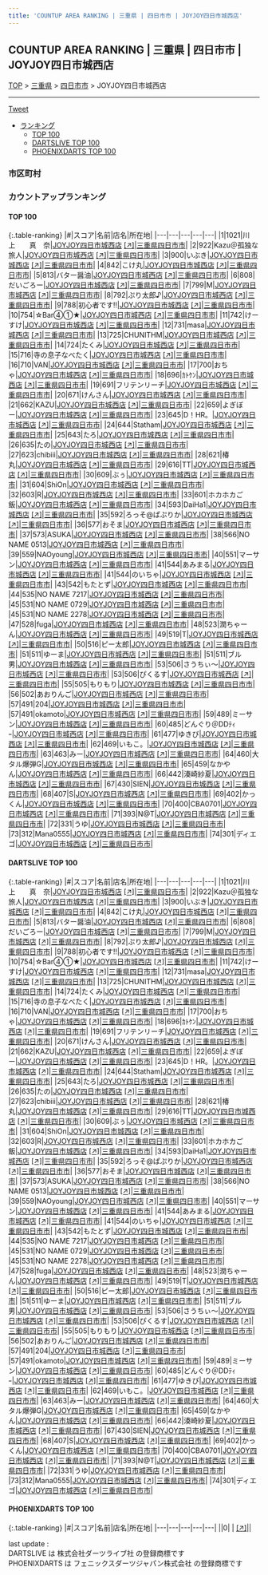 ```yaml
---
title: 'COUNTUP AREA RANKING | 三重県 | 四日市市 | JOYJOY四日市城西店'
---
```

## COUNTUP AREA RANKING | 三重県 | 四日市市 | JOYJOY四日市城西店

[TOP](/darts/rank/) > [三重県](/darts/rank/三重県/) > [四日市市](/darts/rank/三重県/四日市市/) > JOYJOY四日市城西店

___

<a href="https://twitter.com/share?ref_src=twsrc%5Etfw" data-text="COUNTUP AREA RANKING | 三重県四日市市JOYJOY四日市城西店" class="twitter-share-button" data-hashtags="DARTSLIVE,PHOENIXDARTS,darts,ダーツ" data-show-count="false">Tweet</a>

* [ランキング](#カウントアップランキング)
    * [TOP 100](#top-100)
    * [DARTSLIVE TOP 100](#dartslive-top-100)
    * [PHOENIXDARTS TOP 100](#phoenixdarts-top-100)

### 市区町村

<ul>

</ul>

### カウントアップランキング

#### TOP 100



{:.table-ranking}
|#|スコア|名前|店名|所在地|
|---|---|---|---|---|
|1|1021|<span class="rank-name-dl">川　上　　真　奈</span>|<a href="/darts/rank/shops/22cf956d92bf9a0025d56fb0e5c39bac.html">JOYJOY四日市城西店</a> <a href="https://search.dartslive.com/jp/shop/22cf956d92bf9a0025d56fb0e5c39bac">[↗]</a>|<a href="/darts/rank/三重県/四日市市">三重県四日市市</a>|
|2|922|<span class="rank-name-dl">Kazu＠孤独な旅人</span>|<a href="/darts/rank/shops/22cf956d92bf9a0025d56fb0e5c39bac.html">JOYJOY四日市城西店</a> <a href="https://search.dartslive.com/jp/shop/22cf956d92bf9a0025d56fb0e5c39bac">[↗]</a>|<a href="/darts/rank/三重県/四日市市">三重県四日市市</a>|
|3|900|<span class="rank-name-dl">いぶき</span>|<a href="/darts/rank/shops/22cf956d92bf9a0025d56fb0e5c39bac.html">JOYJOY四日市城西店</a> <a href="https://search.dartslive.com/jp/shop/22cf956d92bf9a0025d56fb0e5c39bac">[↗]</a>|<a href="/darts/rank/三重県/四日市市">三重県四日市市</a>|
|4|842|<span class="rank-name-dl">こけ丸</span>|<a href="/darts/rank/shops/22cf956d92bf9a0025d56fb0e5c39bac.html">JOYJOY四日市城西店</a> <a href="https://search.dartslive.com/jp/shop/22cf956d92bf9a0025d56fb0e5c39bac">[↗]</a>|<a href="/darts/rank/三重県/四日市市">三重県四日市市</a>|
|5|813|<span class="rank-name-dl">バター醤油</span>|<a href="/darts/rank/shops/22cf956d92bf9a0025d56fb0e5c39bac.html">JOYJOY四日市城西店</a> <a href="https://search.dartslive.com/jp/shop/22cf956d92bf9a0025d56fb0e5c39bac">[↗]</a>|<a href="/darts/rank/三重県/四日市市">三重県四日市市</a>|
|6|808|<span class="rank-name-dl">だいごろー</span>|<a href="/darts/rank/shops/22cf956d92bf9a0025d56fb0e5c39bac.html">JOYJOY四日市城西店</a> <a href="https://search.dartslive.com/jp/shop/22cf956d92bf9a0025d56fb0e5c39bac">[↗]</a>|<a href="/darts/rank/三重県/四日市市">三重県四日市市</a>|
|7|799|<span class="rank-name-dl">M</span>|<a href="/darts/rank/shops/22cf956d92bf9a0025d56fb0e5c39bac.html">JOYJOY四日市城西店</a> <a href="https://search.dartslive.com/jp/shop/22cf956d92bf9a0025d56fb0e5c39bac">[↗]</a>|<a href="/darts/rank/三重県/四日市市">三重県四日市市</a>|
|8|792|<span class="rank-name-dl">ぷり太郎♪</span>|<a href="/darts/rank/shops/22cf956d92bf9a0025d56fb0e5c39bac.html">JOYJOY四日市城西店</a> <a href="https://search.dartslive.com/jp/shop/22cf956d92bf9a0025d56fb0e5c39bac">[↗]</a>|<a href="/darts/rank/三重県/四日市市">三重県四日市市</a>|
|9|788|<span class="rank-name-dl">初心者です‼️</span>|<a href="/darts/rank/shops/22cf956d92bf9a0025d56fb0e5c39bac.html">JOYJOY四日市城西店</a> <a href="https://search.dartslive.com/jp/shop/22cf956d92bf9a0025d56fb0e5c39bac">[↗]</a>|<a href="/darts/rank/三重県/四日市市">三重県四日市市</a>|
|10|754|<span class="rank-name-dl">☆Bar④①★</span>|<a href="/darts/rank/shops/22cf956d92bf9a0025d56fb0e5c39bac.html">JOYJOY四日市城西店</a> <a href="https://search.dartslive.com/jp/shop/22cf956d92bf9a0025d56fb0e5c39bac">[↗]</a>|<a href="/darts/rank/三重県/四日市市">三重県四日市市</a>|
|11|742|<span class="rank-name-dl">けーすけ</span>|<a href="/darts/rank/shops/22cf956d92bf9a0025d56fb0e5c39bac.html">JOYJOY四日市城西店</a> <a href="https://search.dartslive.com/jp/shop/22cf956d92bf9a0025d56fb0e5c39bac">[↗]</a>|<a href="/darts/rank/三重県/四日市市">三重県四日市市</a>|
|12|731|<span class="rank-name-dl">masa</span>|<a href="/darts/rank/shops/22cf956d92bf9a0025d56fb0e5c39bac.html">JOYJOY四日市城西店</a> <a href="https://search.dartslive.com/jp/shop/22cf956d92bf9a0025d56fb0e5c39bac">[↗]</a>|<a href="/darts/rank/三重県/四日市市">三重県四日市市</a>|
|13|725|<span class="rank-name-dl">CHUNITHM</span>|<a href="/darts/rank/shops/22cf956d92bf9a0025d56fb0e5c39bac.html">JOYJOY四日市城西店</a> <a href="https://search.dartslive.com/jp/shop/22cf956d92bf9a0025d56fb0e5c39bac">[↗]</a>|<a href="/darts/rank/三重県/四日市市">三重県四日市市</a>|
|14|724|<span class="rank-name-dl">たくみ</span>|<a href="/darts/rank/shops/22cf956d92bf9a0025d56fb0e5c39bac.html">JOYJOY四日市城西店</a> <a href="https://search.dartslive.com/jp/shop/22cf956d92bf9a0025d56fb0e5c39bac">[↗]</a>|<a href="/darts/rank/三重県/四日市市">三重県四日市市</a>|
|15|716|<span class="rank-name-dl">寺の息子なべたく</span>|<a href="/darts/rank/shops/22cf956d92bf9a0025d56fb0e5c39bac.html">JOYJOY四日市城西店</a> <a href="https://search.dartslive.com/jp/shop/22cf956d92bf9a0025d56fb0e5c39bac">[↗]</a>|<a href="/darts/rank/三重県/四日市市">三重県四日市市</a>|
|16|710|<span class="rank-name-dl">VAN</span>|<a href="/darts/rank/shops/22cf956d92bf9a0025d56fb0e5c39bac.html">JOYJOY四日市城西店</a> <a href="https://search.dartslive.com/jp/shop/22cf956d92bf9a0025d56fb0e5c39bac">[↗]</a>|<a href="/darts/rank/三重県/四日市市">三重県四日市市</a>|
|17|700|<span class="rank-name-dl">おちゃ</span>|<a href="/darts/rank/shops/22cf956d92bf9a0025d56fb0e5c39bac.html">JOYJOY四日市城西店</a> <a href="https://search.dartslive.com/jp/shop/22cf956d92bf9a0025d56fb0e5c39bac">[↗]</a>|<a href="/darts/rank/三重県/四日市市">三重県四日市市</a>|
|18|696|<span class="rank-name-dl">ｶﾄｹﾝ</span>|<a href="/darts/rank/shops/22cf956d92bf9a0025d56fb0e5c39bac.html">JOYJOY四日市城西店</a> <a href="https://search.dartslive.com/jp/shop/22cf956d92bf9a0025d56fb0e5c39bac">[↗]</a>|<a href="/darts/rank/三重県/四日市市">三重県四日市市</a>|
|19|691|<span class="rank-name-dl">フリテンリーチ</span>|<a href="/darts/rank/shops/22cf956d92bf9a0025d56fb0e5c39bac.html">JOYJOY四日市城西店</a> <a href="https://search.dartslive.com/jp/shop/22cf956d92bf9a0025d56fb0e5c39bac">[↗]</a>|<a href="/darts/rank/三重県/四日市市">三重県四日市市</a>|
|20|671|<span class="rank-name-dl">けんさん</span>|<a href="/darts/rank/shops/22cf956d92bf9a0025d56fb0e5c39bac.html">JOYJOY四日市城西店</a> <a href="https://search.dartslive.com/jp/shop/22cf956d92bf9a0025d56fb0e5c39bac">[↗]</a>|<a href="/darts/rank/三重県/四日市市">三重県四日市市</a>|
|21|662|<span class="rank-name-dl">KAZU</span>|<a href="/darts/rank/shops/22cf956d92bf9a0025d56fb0e5c39bac.html">JOYJOY四日市城西店</a> <a href="https://search.dartslive.com/jp/shop/22cf956d92bf9a0025d56fb0e5c39bac">[↗]</a>|<a href="/darts/rank/三重県/四日市市">三重県四日市市</a>|
|22|659|<span class="rank-name-dl">よぎぼー</span>|<a href="/darts/rank/shops/22cf956d92bf9a0025d56fb0e5c39bac.html">JOYJOY四日市城西店</a> <a href="https://search.dartslive.com/jp/shop/22cf956d92bf9a0025d56fb0e5c39bac">[↗]</a>|<a href="/darts/rank/三重県/四日市市">三重県四日市市</a>|
|23|645|<span class="rank-name-dl">D！HR。</span>|<a href="/darts/rank/shops/22cf956d92bf9a0025d56fb0e5c39bac.html">JOYJOY四日市城西店</a> <a href="https://search.dartslive.com/jp/shop/22cf956d92bf9a0025d56fb0e5c39bac">[↗]</a>|<a href="/darts/rank/三重県/四日市市">三重県四日市市</a>|
|24|644|<span class="rank-name-dl">Statham</span>|<a href="/darts/rank/shops/22cf956d92bf9a0025d56fb0e5c39bac.html">JOYJOY四日市城西店</a> <a href="https://search.dartslive.com/jp/shop/22cf956d92bf9a0025d56fb0e5c39bac">[↗]</a>|<a href="/darts/rank/三重県/四日市市">三重県四日市市</a>|
|25|643|<span class="rank-name-dl">たろ</span>|<a href="/darts/rank/shops/22cf956d92bf9a0025d56fb0e5c39bac.html">JOYJOY四日市城西店</a> <a href="https://search.dartslive.com/jp/shop/22cf956d92bf9a0025d56fb0e5c39bac">[↗]</a>|<a href="/darts/rank/三重県/四日市市">三重県四日市市</a>|
|26|635|<span class="rank-name-dl">たの</span>|<a href="/darts/rank/shops/22cf956d92bf9a0025d56fb0e5c39bac.html">JOYJOY四日市城西店</a> <a href="https://search.dartslive.com/jp/shop/22cf956d92bf9a0025d56fb0e5c39bac">[↗]</a>|<a href="/darts/rank/三重県/四日市市">三重県四日市市</a>|
|27|623|<span class="rank-name-dl">chibiii</span>|<a href="/darts/rank/shops/22cf956d92bf9a0025d56fb0e5c39bac.html">JOYJOY四日市城西店</a> <a href="https://search.dartslive.com/jp/shop/22cf956d92bf9a0025d56fb0e5c39bac">[↗]</a>|<a href="/darts/rank/三重県/四日市市">三重県四日市市</a>|
|28|621|<span class="rank-name-dl">椿丸</span>|<a href="/darts/rank/shops/22cf956d92bf9a0025d56fb0e5c39bac.html">JOYJOY四日市城西店</a> <a href="https://search.dartslive.com/jp/shop/22cf956d92bf9a0025d56fb0e5c39bac">[↗]</a>|<a href="/darts/rank/三重県/四日市市">三重県四日市市</a>|
|29|616|<span class="rank-name-dl">TT</span>|<a href="/darts/rank/shops/22cf956d92bf9a0025d56fb0e5c39bac.html">JOYJOY四日市城西店</a> <a href="https://search.dartslive.com/jp/shop/22cf956d92bf9a0025d56fb0e5c39bac">[↗]</a>|<a href="/darts/rank/三重県/四日市市">三重県四日市市</a>|
|30|609|<span class="rank-name-dl">ぶぅ</span>|<a href="/darts/rank/shops/22cf956d92bf9a0025d56fb0e5c39bac.html">JOYJOY四日市城西店</a> <a href="https://search.dartslive.com/jp/shop/22cf956d92bf9a0025d56fb0e5c39bac">[↗]</a>|<a href="/darts/rank/三重県/四日市市">三重県四日市市</a>|
|31|604|<span class="rank-name-dl">ShiOn</span>|<a href="/darts/rank/shops/22cf956d92bf9a0025d56fb0e5c39bac.html">JOYJOY四日市城西店</a> <a href="https://search.dartslive.com/jp/shop/22cf956d92bf9a0025d56fb0e5c39bac">[↗]</a>|<a href="/darts/rank/三重県/四日市市">三重県四日市市</a>|
|32|603|<span class="rank-name-dl">R</span>|<a href="/darts/rank/shops/22cf956d92bf9a0025d56fb0e5c39bac.html">JOYJOY四日市城西店</a> <a href="https://search.dartslive.com/jp/shop/22cf956d92bf9a0025d56fb0e5c39bac">[↗]</a>|<a href="/darts/rank/三重県/四日市市">三重県四日市市</a>|
|33|601|<span class="rank-name-dl">ホカホカご飯</span>|<a href="/darts/rank/shops/22cf956d92bf9a0025d56fb0e5c39bac.html">JOYJOY四日市城西店</a> <a href="https://search.dartslive.com/jp/shop/22cf956d92bf9a0025d56fb0e5c39bac">[↗]</a>|<a href="/darts/rank/三重県/四日市市">三重県四日市市</a>|
|34|593|<span class="rank-name-dl">DaiHa1</span>|<a href="/darts/rank/shops/22cf956d92bf9a0025d56fb0e5c39bac.html">JOYJOY四日市城西店</a> <a href="https://search.dartslive.com/jp/shop/22cf956d92bf9a0025d56fb0e5c39bac">[↗]</a>|<a href="/darts/rank/三重県/四日市市">三重県四日市市</a>|
|35|592|<span class="rank-name-dl">ろっそ@ぱぷりか</span>|<a href="/darts/rank/shops/22cf956d92bf9a0025d56fb0e5c39bac.html">JOYJOY四日市城西店</a> <a href="https://search.dartslive.com/jp/shop/22cf956d92bf9a0025d56fb0e5c39bac">[↗]</a>|<a href="/darts/rank/三重県/四日市市">三重県四日市市</a>|
|36|577|<span class="rank-name-dl">おそま</span>|<a href="/darts/rank/shops/22cf956d92bf9a0025d56fb0e5c39bac.html">JOYJOY四日市城西店</a> <a href="https://search.dartslive.com/jp/shop/22cf956d92bf9a0025d56fb0e5c39bac">[↗]</a>|<a href="/darts/rank/三重県/四日市市">三重県四日市市</a>|
|37|573|<span class="rank-name-dl">ASUKA</span>|<a href="/darts/rank/shops/22cf956d92bf9a0025d56fb0e5c39bac.html">JOYJOY四日市城西店</a> <a href="https://search.dartslive.com/jp/shop/22cf956d92bf9a0025d56fb0e5c39bac">[↗]</a>|<a href="/darts/rank/三重県/四日市市">三重県四日市市</a>|
|38|566|<span class="rank-name-dl">NO NAME 0513</span>|<a href="/darts/rank/shops/22cf956d92bf9a0025d56fb0e5c39bac.html">JOYJOY四日市城西店</a> <a href="https://search.dartslive.com/jp/shop/22cf956d92bf9a0025d56fb0e5c39bac">[↗]</a>|<a href="/darts/rank/三重県/四日市市">三重県四日市市</a>|
|39|559|<span class="rank-name-dl">NAOyoung</span>|<a href="/darts/rank/shops/22cf956d92bf9a0025d56fb0e5c39bac.html">JOYJOY四日市城西店</a> <a href="https://search.dartslive.com/jp/shop/22cf956d92bf9a0025d56fb0e5c39bac">[↗]</a>|<a href="/darts/rank/三重県/四日市市">三重県四日市市</a>|
|40|551|<span class="rank-name-dl">マーサン</span>|<a href="/darts/rank/shops/22cf956d92bf9a0025d56fb0e5c39bac.html">JOYJOY四日市城西店</a> <a href="https://search.dartslive.com/jp/shop/22cf956d92bf9a0025d56fb0e5c39bac">[↗]</a>|<a href="/darts/rank/三重県/四日市市">三重県四日市市</a>|
|41|544|<span class="rank-name-dl">あみまる</span>|<a href="/darts/rank/shops/22cf956d92bf9a0025d56fb0e5c39bac.html">JOYJOY四日市城西店</a> <a href="https://search.dartslive.com/jp/shop/22cf956d92bf9a0025d56fb0e5c39bac">[↗]</a>|<a href="/darts/rank/三重県/四日市市">三重県四日市市</a>|
|41|544|<span class="rank-name-dl">のいちゃ</span>|<a href="/darts/rank/shops/22cf956d92bf9a0025d56fb0e5c39bac.html">JOYJOY四日市城西店</a> <a href="https://search.dartslive.com/jp/shop/22cf956d92bf9a0025d56fb0e5c39bac">[↗]</a>|<a href="/darts/rank/三重県/四日市市">三重県四日市市</a>|
|43|542|<span class="rank-name-dl">もたとず</span>|<a href="/darts/rank/shops/22cf956d92bf9a0025d56fb0e5c39bac.html">JOYJOY四日市城西店</a> <a href="https://search.dartslive.com/jp/shop/22cf956d92bf9a0025d56fb0e5c39bac">[↗]</a>|<a href="/darts/rank/三重県/四日市市">三重県四日市市</a>|
|44|535|<span class="rank-name-dl">NO NAME 7217</span>|<a href="/darts/rank/shops/22cf956d92bf9a0025d56fb0e5c39bac.html">JOYJOY四日市城西店</a> <a href="https://search.dartslive.com/jp/shop/22cf956d92bf9a0025d56fb0e5c39bac">[↗]</a>|<a href="/darts/rank/三重県/四日市市">三重県四日市市</a>|
|45|531|<span class="rank-name-dl">NO NAME 0729</span>|<a href="/darts/rank/shops/22cf956d92bf9a0025d56fb0e5c39bac.html">JOYJOY四日市城西店</a> <a href="https://search.dartslive.com/jp/shop/22cf956d92bf9a0025d56fb0e5c39bac">[↗]</a>|<a href="/darts/rank/三重県/四日市市">三重県四日市市</a>|
|45|531|<span class="rank-name-dl">NO NAME 2278</span>|<a href="/darts/rank/shops/22cf956d92bf9a0025d56fb0e5c39bac.html">JOYJOY四日市城西店</a> <a href="https://search.dartslive.com/jp/shop/22cf956d92bf9a0025d56fb0e5c39bac">[↗]</a>|<a href="/darts/rank/三重県/四日市市">三重県四日市市</a>|
|47|528|<span class="rank-name-dl">fuga</span>|<a href="/darts/rank/shops/22cf956d92bf9a0025d56fb0e5c39bac.html">JOYJOY四日市城西店</a> <a href="https://search.dartslive.com/jp/shop/22cf956d92bf9a0025d56fb0e5c39bac">[↗]</a>|<a href="/darts/rank/三重県/四日市市">三重県四日市市</a>|
|48|523|<span class="rank-name-dl">潤ちゃーん</span>|<a href="/darts/rank/shops/22cf956d92bf9a0025d56fb0e5c39bac.html">JOYJOY四日市城西店</a> <a href="https://search.dartslive.com/jp/shop/22cf956d92bf9a0025d56fb0e5c39bac">[↗]</a>|<a href="/darts/rank/三重県/四日市市">三重県四日市市</a>|
|49|519|<span class="rank-name-dl">T</span>|<a href="/darts/rank/shops/22cf956d92bf9a0025d56fb0e5c39bac.html">JOYJOY四日市城西店</a> <a href="https://search.dartslive.com/jp/shop/22cf956d92bf9a0025d56fb0e5c39bac">[↗]</a>|<a href="/darts/rank/三重県/四日市市">三重県四日市市</a>|
|50|516|<span class="rank-name-dl">ピー太郎</span>|<a href="/darts/rank/shops/22cf956d92bf9a0025d56fb0e5c39bac.html">JOYJOY四日市城西店</a> <a href="https://search.dartslive.com/jp/shop/22cf956d92bf9a0025d56fb0e5c39bac">[↗]</a>|<a href="/darts/rank/三重県/四日市市">三重県四日市市</a>|
|51|511|<span class="rank-name-dl">ゆーま</span>|<a href="/darts/rank/shops/22cf956d92bf9a0025d56fb0e5c39bac.html">JOYJOY四日市城西店</a> <a href="https://search.dartslive.com/jp/shop/22cf956d92bf9a0025d56fb0e5c39bac">[↗]</a>|<a href="/darts/rank/三重県/四日市市">三重県四日市市</a>|
|51|511|<span class="rank-name-dl">ブル男</span>|<a href="/darts/rank/shops/22cf956d92bf9a0025d56fb0e5c39bac.html">JOYJOY四日市城西店</a> <a href="https://search.dartslive.com/jp/shop/22cf956d92bf9a0025d56fb0e5c39bac">[↗]</a>|<a href="/darts/rank/三重県/四日市市">三重県四日市市</a>|
|53|506|<span class="rank-name-dl">さうちぃ〜</span>|<a href="/darts/rank/shops/22cf956d92bf9a0025d56fb0e5c39bac.html">JOYJOY四日市城西店</a> <a href="https://search.dartslive.com/jp/shop/22cf956d92bf9a0025d56fb0e5c39bac">[↗]</a>|<a href="/darts/rank/三重県/四日市市">三重県四日市市</a>|
|53|506|<span class="rank-name-dl">ぴくるす</span>|<a href="/darts/rank/shops/22cf956d92bf9a0025d56fb0e5c39bac.html">JOYJOY四日市城西店</a> <a href="https://search.dartslive.com/jp/shop/22cf956d92bf9a0025d56fb0e5c39bac">[↗]</a>|<a href="/darts/rank/三重県/四日市市">三重県四日市市</a>|
|55|505|<span class="rank-name-dl">もりもり</span>|<a href="/darts/rank/shops/22cf956d92bf9a0025d56fb0e5c39bac.html">JOYJOY四日市城西店</a> <a href="https://search.dartslive.com/jp/shop/22cf956d92bf9a0025d56fb0e5c39bac">[↗]</a>|<a href="/darts/rank/三重県/四日市市">三重県四日市市</a>|
|56|502|<span class="rank-name-dl">あおりんご</span>|<a href="/darts/rank/shops/22cf956d92bf9a0025d56fb0e5c39bac.html">JOYJOY四日市城西店</a> <a href="https://search.dartslive.com/jp/shop/22cf956d92bf9a0025d56fb0e5c39bac">[↗]</a>|<a href="/darts/rank/三重県/四日市市">三重県四日市市</a>|
|57|491|<span class="rank-name-dl">204</span>|<a href="/darts/rank/shops/22cf956d92bf9a0025d56fb0e5c39bac.html">JOYJOY四日市城西店</a> <a href="https://search.dartslive.com/jp/shop/22cf956d92bf9a0025d56fb0e5c39bac">[↗]</a>|<a href="/darts/rank/三重県/四日市市">三重県四日市市</a>|
|57|491|<span class="rank-name-dl">okamoto</span>|<a href="/darts/rank/shops/22cf956d92bf9a0025d56fb0e5c39bac.html">JOYJOY四日市城西店</a> <a href="https://search.dartslive.com/jp/shop/22cf956d92bf9a0025d56fb0e5c39bac">[↗]</a>|<a href="/darts/rank/三重県/四日市市">三重県四日市市</a>|
|59|489|<span class="rank-name-dl">ミーサン</span>|<a href="/darts/rank/shops/22cf956d92bf9a0025d56fb0e5c39bac.html">JOYJOY四日市城西店</a> <a href="https://search.dartslive.com/jp/shop/22cf956d92bf9a0025d56fb0e5c39bac">[↗]</a>|<a href="/darts/rank/三重県/四日市市">三重県四日市市</a>|
|60|485|<span class="rank-name-dl">どんぐり＠DDﾃｨｰ</span>|<a href="/darts/rank/shops/22cf956d92bf9a0025d56fb0e5c39bac.html">JOYJOY四日市城西店</a> <a href="https://search.dartslive.com/jp/shop/22cf956d92bf9a0025d56fb0e5c39bac">[↗]</a>|<a href="/darts/rank/三重県/四日市市">三重県四日市市</a>|
|61|477|<span class="rank-name-dl">ゆきび</span>|<a href="/darts/rank/shops/22cf956d92bf9a0025d56fb0e5c39bac.html">JOYJOY四日市城西店</a> <a href="https://search.dartslive.com/jp/shop/22cf956d92bf9a0025d56fb0e5c39bac">[↗]</a>|<a href="/darts/rank/三重県/四日市市">三重県四日市市</a>|
|62|469|<span class="rank-name-dl">いもこ。</span>|<a href="/darts/rank/shops/22cf956d92bf9a0025d56fb0e5c39bac.html">JOYJOY四日市城西店</a> <a href="https://search.dartslive.com/jp/shop/22cf956d92bf9a0025d56fb0e5c39bac">[↗]</a>|<a href="/darts/rank/三重県/四日市市">三重県四日市市</a>|
|63|463|<span class="rank-name-dl">みー</span>|<a href="/darts/rank/shops/22cf956d92bf9a0025d56fb0e5c39bac.html">JOYJOY四日市城西店</a> <a href="https://search.dartslive.com/jp/shop/22cf956d92bf9a0025d56fb0e5c39bac">[↗]</a>|<a href="/darts/rank/三重県/四日市市">三重県四日市市</a>|
|64|460|<span class="rank-name-dl">大タル爆弾G</span>|<a href="/darts/rank/shops/22cf956d92bf9a0025d56fb0e5c39bac.html">JOYJOY四日市城西店</a> <a href="https://search.dartslive.com/jp/shop/22cf956d92bf9a0025d56fb0e5c39bac">[↗]</a>|<a href="/darts/rank/三重県/四日市市">三重県四日市市</a>|
|65|459|<span class="rank-name-dl">なかやん</span>|<a href="/darts/rank/shops/22cf956d92bf9a0025d56fb0e5c39bac.html">JOYJOY四日市城西店</a> <a href="https://search.dartslive.com/jp/shop/22cf956d92bf9a0025d56fb0e5c39bac">[↗]</a>|<a href="/darts/rank/三重県/四日市市">三重県四日市市</a>|
|66|442|<span class="rank-name-dl">湊崎紗夏</span>|<a href="/darts/rank/shops/22cf956d92bf9a0025d56fb0e5c39bac.html">JOYJOY四日市城西店</a> <a href="https://search.dartslive.com/jp/shop/22cf956d92bf9a0025d56fb0e5c39bac">[↗]</a>|<a href="/darts/rank/三重県/四日市市">三重県四日市市</a>|
|67|430|<span class="rank-name-dl">SIEN</span>|<a href="/darts/rank/shops/22cf956d92bf9a0025d56fb0e5c39bac.html">JOYJOY四日市城西店</a> <a href="https://search.dartslive.com/jp/shop/22cf956d92bf9a0025d56fb0e5c39bac">[↗]</a>|<a href="/darts/rank/三重県/四日市市">三重県四日市市</a>|
|68|407|<span class="rank-name-dl">S</span>|<a href="/darts/rank/shops/22cf956d92bf9a0025d56fb0e5c39bac.html">JOYJOY四日市城西店</a> <a href="https://search.dartslive.com/jp/shop/22cf956d92bf9a0025d56fb0e5c39bac">[↗]</a>|<a href="/darts/rank/三重県/四日市市">三重県四日市市</a>|
|69|402|<span class="rank-name-dl">かっくん</span>|<a href="/darts/rank/shops/22cf956d92bf9a0025d56fb0e5c39bac.html">JOYJOY四日市城西店</a> <a href="https://search.dartslive.com/jp/shop/22cf956d92bf9a0025d56fb0e5c39bac">[↗]</a>|<a href="/darts/rank/三重県/四日市市">三重県四日市市</a>|
|70|400|<span class="rank-name-dl">CBA0701</span>|<a href="/darts/rank/shops/22cf956d92bf9a0025d56fb0e5c39bac.html">JOYJOY四日市城西店</a> <a href="https://search.dartslive.com/jp/shop/22cf956d92bf9a0025d56fb0e5c39bac">[↗]</a>|<a href="/darts/rank/三重県/四日市市">三重県四日市市</a>|
|71|393|<span class="rank-name-dl">N@T</span>|<a href="/darts/rank/shops/22cf956d92bf9a0025d56fb0e5c39bac.html">JOYJOY四日市城西店</a> <a href="https://search.dartslive.com/jp/shop/22cf956d92bf9a0025d56fb0e5c39bac">[↗]</a>|<a href="/darts/rank/三重県/四日市市">三重県四日市市</a>|
|72|331|<span class="rank-name-dl">うゆ</span>|<a href="/darts/rank/shops/22cf956d92bf9a0025d56fb0e5c39bac.html">JOYJOY四日市城西店</a> <a href="https://search.dartslive.com/jp/shop/22cf956d92bf9a0025d56fb0e5c39bac">[↗]</a>|<a href="/darts/rank/三重県/四日市市">三重県四日市市</a>|
|73|312|<span class="rank-name-dl">Mana0555</span>|<a href="/darts/rank/shops/22cf956d92bf9a0025d56fb0e5c39bac.html">JOYJOY四日市城西店</a> <a href="https://search.dartslive.com/jp/shop/22cf956d92bf9a0025d56fb0e5c39bac">[↗]</a>|<a href="/darts/rank/三重県/四日市市">三重県四日市市</a>|
|74|301|<span class="rank-name-dl">ディエゴ</span>|<a href="/darts/rank/shops/22cf956d92bf9a0025d56fb0e5c39bac.html">JOYJOY四日市城西店</a> <a href="https://search.dartslive.com/jp/shop/22cf956d92bf9a0025d56fb0e5c39bac">[↗]</a>|<a href="/darts/rank/三重県/四日市市">三重県四日市市</a>|


#### DARTSLIVE TOP 100



{:.table-ranking}
|#|スコア|名前|店名|所在地|
|---|---|---|---|---|
|1|1021|<span class="rank-name-dl">川　上　　真　奈</span>|<a href="/darts/rank/shops/22cf956d92bf9a0025d56fb0e5c39bac.html">JOYJOY四日市城西店</a> <a href="https://search.dartslive.com/jp/shop/22cf956d92bf9a0025d56fb0e5c39bac">[↗]</a>|<a href="/darts/rank/三重県/四日市市">三重県四日市市</a>|
|2|922|<span class="rank-name-dl">Kazu＠孤独な旅人</span>|<a href="/darts/rank/shops/22cf956d92bf9a0025d56fb0e5c39bac.html">JOYJOY四日市城西店</a> <a href="https://search.dartslive.com/jp/shop/22cf956d92bf9a0025d56fb0e5c39bac">[↗]</a>|<a href="/darts/rank/三重県/四日市市">三重県四日市市</a>|
|3|900|<span class="rank-name-dl">いぶき</span>|<a href="/darts/rank/shops/22cf956d92bf9a0025d56fb0e5c39bac.html">JOYJOY四日市城西店</a> <a href="https://search.dartslive.com/jp/shop/22cf956d92bf9a0025d56fb0e5c39bac">[↗]</a>|<a href="/darts/rank/三重県/四日市市">三重県四日市市</a>|
|4|842|<span class="rank-name-dl">こけ丸</span>|<a href="/darts/rank/shops/22cf956d92bf9a0025d56fb0e5c39bac.html">JOYJOY四日市城西店</a> <a href="https://search.dartslive.com/jp/shop/22cf956d92bf9a0025d56fb0e5c39bac">[↗]</a>|<a href="/darts/rank/三重県/四日市市">三重県四日市市</a>|
|5|813|<span class="rank-name-dl">バター醤油</span>|<a href="/darts/rank/shops/22cf956d92bf9a0025d56fb0e5c39bac.html">JOYJOY四日市城西店</a> <a href="https://search.dartslive.com/jp/shop/22cf956d92bf9a0025d56fb0e5c39bac">[↗]</a>|<a href="/darts/rank/三重県/四日市市">三重県四日市市</a>|
|6|808|<span class="rank-name-dl">だいごろー</span>|<a href="/darts/rank/shops/22cf956d92bf9a0025d56fb0e5c39bac.html">JOYJOY四日市城西店</a> <a href="https://search.dartslive.com/jp/shop/22cf956d92bf9a0025d56fb0e5c39bac">[↗]</a>|<a href="/darts/rank/三重県/四日市市">三重県四日市市</a>|
|7|799|<span class="rank-name-dl">M</span>|<a href="/darts/rank/shops/22cf956d92bf9a0025d56fb0e5c39bac.html">JOYJOY四日市城西店</a> <a href="https://search.dartslive.com/jp/shop/22cf956d92bf9a0025d56fb0e5c39bac">[↗]</a>|<a href="/darts/rank/三重県/四日市市">三重県四日市市</a>|
|8|792|<span class="rank-name-dl">ぷり太郎♪</span>|<a href="/darts/rank/shops/22cf956d92bf9a0025d56fb0e5c39bac.html">JOYJOY四日市城西店</a> <a href="https://search.dartslive.com/jp/shop/22cf956d92bf9a0025d56fb0e5c39bac">[↗]</a>|<a href="/darts/rank/三重県/四日市市">三重県四日市市</a>|
|9|788|<span class="rank-name-dl">初心者です‼️</span>|<a href="/darts/rank/shops/22cf956d92bf9a0025d56fb0e5c39bac.html">JOYJOY四日市城西店</a> <a href="https://search.dartslive.com/jp/shop/22cf956d92bf9a0025d56fb0e5c39bac">[↗]</a>|<a href="/darts/rank/三重県/四日市市">三重県四日市市</a>|
|10|754|<span class="rank-name-dl">☆Bar④①★</span>|<a href="/darts/rank/shops/22cf956d92bf9a0025d56fb0e5c39bac.html">JOYJOY四日市城西店</a> <a href="https://search.dartslive.com/jp/shop/22cf956d92bf9a0025d56fb0e5c39bac">[↗]</a>|<a href="/darts/rank/三重県/四日市市">三重県四日市市</a>|
|11|742|<span class="rank-name-dl">けーすけ</span>|<a href="/darts/rank/shops/22cf956d92bf9a0025d56fb0e5c39bac.html">JOYJOY四日市城西店</a> <a href="https://search.dartslive.com/jp/shop/22cf956d92bf9a0025d56fb0e5c39bac">[↗]</a>|<a href="/darts/rank/三重県/四日市市">三重県四日市市</a>|
|12|731|<span class="rank-name-dl">masa</span>|<a href="/darts/rank/shops/22cf956d92bf9a0025d56fb0e5c39bac.html">JOYJOY四日市城西店</a> <a href="https://search.dartslive.com/jp/shop/22cf956d92bf9a0025d56fb0e5c39bac">[↗]</a>|<a href="/darts/rank/三重県/四日市市">三重県四日市市</a>|
|13|725|<span class="rank-name-dl">CHUNITHM</span>|<a href="/darts/rank/shops/22cf956d92bf9a0025d56fb0e5c39bac.html">JOYJOY四日市城西店</a> <a href="https://search.dartslive.com/jp/shop/22cf956d92bf9a0025d56fb0e5c39bac">[↗]</a>|<a href="/darts/rank/三重県/四日市市">三重県四日市市</a>|
|14|724|<span class="rank-name-dl">たくみ</span>|<a href="/darts/rank/shops/22cf956d92bf9a0025d56fb0e5c39bac.html">JOYJOY四日市城西店</a> <a href="https://search.dartslive.com/jp/shop/22cf956d92bf9a0025d56fb0e5c39bac">[↗]</a>|<a href="/darts/rank/三重県/四日市市">三重県四日市市</a>|
|15|716|<span class="rank-name-dl">寺の息子なべたく</span>|<a href="/darts/rank/shops/22cf956d92bf9a0025d56fb0e5c39bac.html">JOYJOY四日市城西店</a> <a href="https://search.dartslive.com/jp/shop/22cf956d92bf9a0025d56fb0e5c39bac">[↗]</a>|<a href="/darts/rank/三重県/四日市市">三重県四日市市</a>|
|16|710|<span class="rank-name-dl">VAN</span>|<a href="/darts/rank/shops/22cf956d92bf9a0025d56fb0e5c39bac.html">JOYJOY四日市城西店</a> <a href="https://search.dartslive.com/jp/shop/22cf956d92bf9a0025d56fb0e5c39bac">[↗]</a>|<a href="/darts/rank/三重県/四日市市">三重県四日市市</a>|
|17|700|<span class="rank-name-dl">おちゃ</span>|<a href="/darts/rank/shops/22cf956d92bf9a0025d56fb0e5c39bac.html">JOYJOY四日市城西店</a> <a href="https://search.dartslive.com/jp/shop/22cf956d92bf9a0025d56fb0e5c39bac">[↗]</a>|<a href="/darts/rank/三重県/四日市市">三重県四日市市</a>|
|18|696|<span class="rank-name-dl">ｶﾄｹﾝ</span>|<a href="/darts/rank/shops/22cf956d92bf9a0025d56fb0e5c39bac.html">JOYJOY四日市城西店</a> <a href="https://search.dartslive.com/jp/shop/22cf956d92bf9a0025d56fb0e5c39bac">[↗]</a>|<a href="/darts/rank/三重県/四日市市">三重県四日市市</a>|
|19|691|<span class="rank-name-dl">フリテンリーチ</span>|<a href="/darts/rank/shops/22cf956d92bf9a0025d56fb0e5c39bac.html">JOYJOY四日市城西店</a> <a href="https://search.dartslive.com/jp/shop/22cf956d92bf9a0025d56fb0e5c39bac">[↗]</a>|<a href="/darts/rank/三重県/四日市市">三重県四日市市</a>|
|20|671|<span class="rank-name-dl">けんさん</span>|<a href="/darts/rank/shops/22cf956d92bf9a0025d56fb0e5c39bac.html">JOYJOY四日市城西店</a> <a href="https://search.dartslive.com/jp/shop/22cf956d92bf9a0025d56fb0e5c39bac">[↗]</a>|<a href="/darts/rank/三重県/四日市市">三重県四日市市</a>|
|21|662|<span class="rank-name-dl">KAZU</span>|<a href="/darts/rank/shops/22cf956d92bf9a0025d56fb0e5c39bac.html">JOYJOY四日市城西店</a> <a href="https://search.dartslive.com/jp/shop/22cf956d92bf9a0025d56fb0e5c39bac">[↗]</a>|<a href="/darts/rank/三重県/四日市市">三重県四日市市</a>|
|22|659|<span class="rank-name-dl">よぎぼー</span>|<a href="/darts/rank/shops/22cf956d92bf9a0025d56fb0e5c39bac.html">JOYJOY四日市城西店</a> <a href="https://search.dartslive.com/jp/shop/22cf956d92bf9a0025d56fb0e5c39bac">[↗]</a>|<a href="/darts/rank/三重県/四日市市">三重県四日市市</a>|
|23|645|<span class="rank-name-dl">D！HR。</span>|<a href="/darts/rank/shops/22cf956d92bf9a0025d56fb0e5c39bac.html">JOYJOY四日市城西店</a> <a href="https://search.dartslive.com/jp/shop/22cf956d92bf9a0025d56fb0e5c39bac">[↗]</a>|<a href="/darts/rank/三重県/四日市市">三重県四日市市</a>|
|24|644|<span class="rank-name-dl">Statham</span>|<a href="/darts/rank/shops/22cf956d92bf9a0025d56fb0e5c39bac.html">JOYJOY四日市城西店</a> <a href="https://search.dartslive.com/jp/shop/22cf956d92bf9a0025d56fb0e5c39bac">[↗]</a>|<a href="/darts/rank/三重県/四日市市">三重県四日市市</a>|
|25|643|<span class="rank-name-dl">たろ</span>|<a href="/darts/rank/shops/22cf956d92bf9a0025d56fb0e5c39bac.html">JOYJOY四日市城西店</a> <a href="https://search.dartslive.com/jp/shop/22cf956d92bf9a0025d56fb0e5c39bac">[↗]</a>|<a href="/darts/rank/三重県/四日市市">三重県四日市市</a>|
|26|635|<span class="rank-name-dl">たの</span>|<a href="/darts/rank/shops/22cf956d92bf9a0025d56fb0e5c39bac.html">JOYJOY四日市城西店</a> <a href="https://search.dartslive.com/jp/shop/22cf956d92bf9a0025d56fb0e5c39bac">[↗]</a>|<a href="/darts/rank/三重県/四日市市">三重県四日市市</a>|
|27|623|<span class="rank-name-dl">chibiii</span>|<a href="/darts/rank/shops/22cf956d92bf9a0025d56fb0e5c39bac.html">JOYJOY四日市城西店</a> <a href="https://search.dartslive.com/jp/shop/22cf956d92bf9a0025d56fb0e5c39bac">[↗]</a>|<a href="/darts/rank/三重県/四日市市">三重県四日市市</a>|
|28|621|<span class="rank-name-dl">椿丸</span>|<a href="/darts/rank/shops/22cf956d92bf9a0025d56fb0e5c39bac.html">JOYJOY四日市城西店</a> <a href="https://search.dartslive.com/jp/shop/22cf956d92bf9a0025d56fb0e5c39bac">[↗]</a>|<a href="/darts/rank/三重県/四日市市">三重県四日市市</a>|
|29|616|<span class="rank-name-dl">TT</span>|<a href="/darts/rank/shops/22cf956d92bf9a0025d56fb0e5c39bac.html">JOYJOY四日市城西店</a> <a href="https://search.dartslive.com/jp/shop/22cf956d92bf9a0025d56fb0e5c39bac">[↗]</a>|<a href="/darts/rank/三重県/四日市市">三重県四日市市</a>|
|30|609|<span class="rank-name-dl">ぶぅ</span>|<a href="/darts/rank/shops/22cf956d92bf9a0025d56fb0e5c39bac.html">JOYJOY四日市城西店</a> <a href="https://search.dartslive.com/jp/shop/22cf956d92bf9a0025d56fb0e5c39bac">[↗]</a>|<a href="/darts/rank/三重県/四日市市">三重県四日市市</a>|
|31|604|<span class="rank-name-dl">ShiOn</span>|<a href="/darts/rank/shops/22cf956d92bf9a0025d56fb0e5c39bac.html">JOYJOY四日市城西店</a> <a href="https://search.dartslive.com/jp/shop/22cf956d92bf9a0025d56fb0e5c39bac">[↗]</a>|<a href="/darts/rank/三重県/四日市市">三重県四日市市</a>|
|32|603|<span class="rank-name-dl">R</span>|<a href="/darts/rank/shops/22cf956d92bf9a0025d56fb0e5c39bac.html">JOYJOY四日市城西店</a> <a href="https://search.dartslive.com/jp/shop/22cf956d92bf9a0025d56fb0e5c39bac">[↗]</a>|<a href="/darts/rank/三重県/四日市市">三重県四日市市</a>|
|33|601|<span class="rank-name-dl">ホカホカご飯</span>|<a href="/darts/rank/shops/22cf956d92bf9a0025d56fb0e5c39bac.html">JOYJOY四日市城西店</a> <a href="https://search.dartslive.com/jp/shop/22cf956d92bf9a0025d56fb0e5c39bac">[↗]</a>|<a href="/darts/rank/三重県/四日市市">三重県四日市市</a>|
|34|593|<span class="rank-name-dl">DaiHa1</span>|<a href="/darts/rank/shops/22cf956d92bf9a0025d56fb0e5c39bac.html">JOYJOY四日市城西店</a> <a href="https://search.dartslive.com/jp/shop/22cf956d92bf9a0025d56fb0e5c39bac">[↗]</a>|<a href="/darts/rank/三重県/四日市市">三重県四日市市</a>|
|35|592|<span class="rank-name-dl">ろっそ@ぱぷりか</span>|<a href="/darts/rank/shops/22cf956d92bf9a0025d56fb0e5c39bac.html">JOYJOY四日市城西店</a> <a href="https://search.dartslive.com/jp/shop/22cf956d92bf9a0025d56fb0e5c39bac">[↗]</a>|<a href="/darts/rank/三重県/四日市市">三重県四日市市</a>|
|36|577|<span class="rank-name-dl">おそま</span>|<a href="/darts/rank/shops/22cf956d92bf9a0025d56fb0e5c39bac.html">JOYJOY四日市城西店</a> <a href="https://search.dartslive.com/jp/shop/22cf956d92bf9a0025d56fb0e5c39bac">[↗]</a>|<a href="/darts/rank/三重県/四日市市">三重県四日市市</a>|
|37|573|<span class="rank-name-dl">ASUKA</span>|<a href="/darts/rank/shops/22cf956d92bf9a0025d56fb0e5c39bac.html">JOYJOY四日市城西店</a> <a href="https://search.dartslive.com/jp/shop/22cf956d92bf9a0025d56fb0e5c39bac">[↗]</a>|<a href="/darts/rank/三重県/四日市市">三重県四日市市</a>|
|38|566|<span class="rank-name-dl">NO NAME 0513</span>|<a href="/darts/rank/shops/22cf956d92bf9a0025d56fb0e5c39bac.html">JOYJOY四日市城西店</a> <a href="https://search.dartslive.com/jp/shop/22cf956d92bf9a0025d56fb0e5c39bac">[↗]</a>|<a href="/darts/rank/三重県/四日市市">三重県四日市市</a>|
|39|559|<span class="rank-name-dl">NAOyoung</span>|<a href="/darts/rank/shops/22cf956d92bf9a0025d56fb0e5c39bac.html">JOYJOY四日市城西店</a> <a href="https://search.dartslive.com/jp/shop/22cf956d92bf9a0025d56fb0e5c39bac">[↗]</a>|<a href="/darts/rank/三重県/四日市市">三重県四日市市</a>|
|40|551|<span class="rank-name-dl">マーサン</span>|<a href="/darts/rank/shops/22cf956d92bf9a0025d56fb0e5c39bac.html">JOYJOY四日市城西店</a> <a href="https://search.dartslive.com/jp/shop/22cf956d92bf9a0025d56fb0e5c39bac">[↗]</a>|<a href="/darts/rank/三重県/四日市市">三重県四日市市</a>|
|41|544|<span class="rank-name-dl">あみまる</span>|<a href="/darts/rank/shops/22cf956d92bf9a0025d56fb0e5c39bac.html">JOYJOY四日市城西店</a> <a href="https://search.dartslive.com/jp/shop/22cf956d92bf9a0025d56fb0e5c39bac">[↗]</a>|<a href="/darts/rank/三重県/四日市市">三重県四日市市</a>|
|41|544|<span class="rank-name-dl">のいちゃ</span>|<a href="/darts/rank/shops/22cf956d92bf9a0025d56fb0e5c39bac.html">JOYJOY四日市城西店</a> <a href="https://search.dartslive.com/jp/shop/22cf956d92bf9a0025d56fb0e5c39bac">[↗]</a>|<a href="/darts/rank/三重県/四日市市">三重県四日市市</a>|
|43|542|<span class="rank-name-dl">もたとず</span>|<a href="/darts/rank/shops/22cf956d92bf9a0025d56fb0e5c39bac.html">JOYJOY四日市城西店</a> <a href="https://search.dartslive.com/jp/shop/22cf956d92bf9a0025d56fb0e5c39bac">[↗]</a>|<a href="/darts/rank/三重県/四日市市">三重県四日市市</a>|
|44|535|<span class="rank-name-dl">NO NAME 7217</span>|<a href="/darts/rank/shops/22cf956d92bf9a0025d56fb0e5c39bac.html">JOYJOY四日市城西店</a> <a href="https://search.dartslive.com/jp/shop/22cf956d92bf9a0025d56fb0e5c39bac">[↗]</a>|<a href="/darts/rank/三重県/四日市市">三重県四日市市</a>|
|45|531|<span class="rank-name-dl">NO NAME 0729</span>|<a href="/darts/rank/shops/22cf956d92bf9a0025d56fb0e5c39bac.html">JOYJOY四日市城西店</a> <a href="https://search.dartslive.com/jp/shop/22cf956d92bf9a0025d56fb0e5c39bac">[↗]</a>|<a href="/darts/rank/三重県/四日市市">三重県四日市市</a>|
|45|531|<span class="rank-name-dl">NO NAME 2278</span>|<a href="/darts/rank/shops/22cf956d92bf9a0025d56fb0e5c39bac.html">JOYJOY四日市城西店</a> <a href="https://search.dartslive.com/jp/shop/22cf956d92bf9a0025d56fb0e5c39bac">[↗]</a>|<a href="/darts/rank/三重県/四日市市">三重県四日市市</a>|
|47|528|<span class="rank-name-dl">fuga</span>|<a href="/darts/rank/shops/22cf956d92bf9a0025d56fb0e5c39bac.html">JOYJOY四日市城西店</a> <a href="https://search.dartslive.com/jp/shop/22cf956d92bf9a0025d56fb0e5c39bac">[↗]</a>|<a href="/darts/rank/三重県/四日市市">三重県四日市市</a>|
|48|523|<span class="rank-name-dl">潤ちゃーん</span>|<a href="/darts/rank/shops/22cf956d92bf9a0025d56fb0e5c39bac.html">JOYJOY四日市城西店</a> <a href="https://search.dartslive.com/jp/shop/22cf956d92bf9a0025d56fb0e5c39bac">[↗]</a>|<a href="/darts/rank/三重県/四日市市">三重県四日市市</a>|
|49|519|<span class="rank-name-dl">T</span>|<a href="/darts/rank/shops/22cf956d92bf9a0025d56fb0e5c39bac.html">JOYJOY四日市城西店</a> <a href="https://search.dartslive.com/jp/shop/22cf956d92bf9a0025d56fb0e5c39bac">[↗]</a>|<a href="/darts/rank/三重県/四日市市">三重県四日市市</a>|
|50|516|<span class="rank-name-dl">ピー太郎</span>|<a href="/darts/rank/shops/22cf956d92bf9a0025d56fb0e5c39bac.html">JOYJOY四日市城西店</a> <a href="https://search.dartslive.com/jp/shop/22cf956d92bf9a0025d56fb0e5c39bac">[↗]</a>|<a href="/darts/rank/三重県/四日市市">三重県四日市市</a>|
|51|511|<span class="rank-name-dl">ゆーま</span>|<a href="/darts/rank/shops/22cf956d92bf9a0025d56fb0e5c39bac.html">JOYJOY四日市城西店</a> <a href="https://search.dartslive.com/jp/shop/22cf956d92bf9a0025d56fb0e5c39bac">[↗]</a>|<a href="/darts/rank/三重県/四日市市">三重県四日市市</a>|
|51|511|<span class="rank-name-dl">ブル男</span>|<a href="/darts/rank/shops/22cf956d92bf9a0025d56fb0e5c39bac.html">JOYJOY四日市城西店</a> <a href="https://search.dartslive.com/jp/shop/22cf956d92bf9a0025d56fb0e5c39bac">[↗]</a>|<a href="/darts/rank/三重県/四日市市">三重県四日市市</a>|
|53|506|<span class="rank-name-dl">さうちぃ〜</span>|<a href="/darts/rank/shops/22cf956d92bf9a0025d56fb0e5c39bac.html">JOYJOY四日市城西店</a> <a href="https://search.dartslive.com/jp/shop/22cf956d92bf9a0025d56fb0e5c39bac">[↗]</a>|<a href="/darts/rank/三重県/四日市市">三重県四日市市</a>|
|53|506|<span class="rank-name-dl">ぴくるす</span>|<a href="/darts/rank/shops/22cf956d92bf9a0025d56fb0e5c39bac.html">JOYJOY四日市城西店</a> <a href="https://search.dartslive.com/jp/shop/22cf956d92bf9a0025d56fb0e5c39bac">[↗]</a>|<a href="/darts/rank/三重県/四日市市">三重県四日市市</a>|
|55|505|<span class="rank-name-dl">もりもり</span>|<a href="/darts/rank/shops/22cf956d92bf9a0025d56fb0e5c39bac.html">JOYJOY四日市城西店</a> <a href="https://search.dartslive.com/jp/shop/22cf956d92bf9a0025d56fb0e5c39bac">[↗]</a>|<a href="/darts/rank/三重県/四日市市">三重県四日市市</a>|
|56|502|<span class="rank-name-dl">あおりんご</span>|<a href="/darts/rank/shops/22cf956d92bf9a0025d56fb0e5c39bac.html">JOYJOY四日市城西店</a> <a href="https://search.dartslive.com/jp/shop/22cf956d92bf9a0025d56fb0e5c39bac">[↗]</a>|<a href="/darts/rank/三重県/四日市市">三重県四日市市</a>|
|57|491|<span class="rank-name-dl">204</span>|<a href="/darts/rank/shops/22cf956d92bf9a0025d56fb0e5c39bac.html">JOYJOY四日市城西店</a> <a href="https://search.dartslive.com/jp/shop/22cf956d92bf9a0025d56fb0e5c39bac">[↗]</a>|<a href="/darts/rank/三重県/四日市市">三重県四日市市</a>|
|57|491|<span class="rank-name-dl">okamoto</span>|<a href="/darts/rank/shops/22cf956d92bf9a0025d56fb0e5c39bac.html">JOYJOY四日市城西店</a> <a href="https://search.dartslive.com/jp/shop/22cf956d92bf9a0025d56fb0e5c39bac">[↗]</a>|<a href="/darts/rank/三重県/四日市市">三重県四日市市</a>|
|59|489|<span class="rank-name-dl">ミーサン</span>|<a href="/darts/rank/shops/22cf956d92bf9a0025d56fb0e5c39bac.html">JOYJOY四日市城西店</a> <a href="https://search.dartslive.com/jp/shop/22cf956d92bf9a0025d56fb0e5c39bac">[↗]</a>|<a href="/darts/rank/三重県/四日市市">三重県四日市市</a>|
|60|485|<span class="rank-name-dl">どんぐり＠DDﾃｨｰ</span>|<a href="/darts/rank/shops/22cf956d92bf9a0025d56fb0e5c39bac.html">JOYJOY四日市城西店</a> <a href="https://search.dartslive.com/jp/shop/22cf956d92bf9a0025d56fb0e5c39bac">[↗]</a>|<a href="/darts/rank/三重県/四日市市">三重県四日市市</a>|
|61|477|<span class="rank-name-dl">ゆきび</span>|<a href="/darts/rank/shops/22cf956d92bf9a0025d56fb0e5c39bac.html">JOYJOY四日市城西店</a> <a href="https://search.dartslive.com/jp/shop/22cf956d92bf9a0025d56fb0e5c39bac">[↗]</a>|<a href="/darts/rank/三重県/四日市市">三重県四日市市</a>|
|62|469|<span class="rank-name-dl">いもこ。</span>|<a href="/darts/rank/shops/22cf956d92bf9a0025d56fb0e5c39bac.html">JOYJOY四日市城西店</a> <a href="https://search.dartslive.com/jp/shop/22cf956d92bf9a0025d56fb0e5c39bac">[↗]</a>|<a href="/darts/rank/三重県/四日市市">三重県四日市市</a>|
|63|463|<span class="rank-name-dl">みー</span>|<a href="/darts/rank/shops/22cf956d92bf9a0025d56fb0e5c39bac.html">JOYJOY四日市城西店</a> <a href="https://search.dartslive.com/jp/shop/22cf956d92bf9a0025d56fb0e5c39bac">[↗]</a>|<a href="/darts/rank/三重県/四日市市">三重県四日市市</a>|
|64|460|<span class="rank-name-dl">大タル爆弾G</span>|<a href="/darts/rank/shops/22cf956d92bf9a0025d56fb0e5c39bac.html">JOYJOY四日市城西店</a> <a href="https://search.dartslive.com/jp/shop/22cf956d92bf9a0025d56fb0e5c39bac">[↗]</a>|<a href="/darts/rank/三重県/四日市市">三重県四日市市</a>|
|65|459|<span class="rank-name-dl">なかやん</span>|<a href="/darts/rank/shops/22cf956d92bf9a0025d56fb0e5c39bac.html">JOYJOY四日市城西店</a> <a href="https://search.dartslive.com/jp/shop/22cf956d92bf9a0025d56fb0e5c39bac">[↗]</a>|<a href="/darts/rank/三重県/四日市市">三重県四日市市</a>|
|66|442|<span class="rank-name-dl">湊崎紗夏</span>|<a href="/darts/rank/shops/22cf956d92bf9a0025d56fb0e5c39bac.html">JOYJOY四日市城西店</a> <a href="https://search.dartslive.com/jp/shop/22cf956d92bf9a0025d56fb0e5c39bac">[↗]</a>|<a href="/darts/rank/三重県/四日市市">三重県四日市市</a>|
|67|430|<span class="rank-name-dl">SIEN</span>|<a href="/darts/rank/shops/22cf956d92bf9a0025d56fb0e5c39bac.html">JOYJOY四日市城西店</a> <a href="https://search.dartslive.com/jp/shop/22cf956d92bf9a0025d56fb0e5c39bac">[↗]</a>|<a href="/darts/rank/三重県/四日市市">三重県四日市市</a>|
|68|407|<span class="rank-name-dl">S</span>|<a href="/darts/rank/shops/22cf956d92bf9a0025d56fb0e5c39bac.html">JOYJOY四日市城西店</a> <a href="https://search.dartslive.com/jp/shop/22cf956d92bf9a0025d56fb0e5c39bac">[↗]</a>|<a href="/darts/rank/三重県/四日市市">三重県四日市市</a>|
|69|402|<span class="rank-name-dl">かっくん</span>|<a href="/darts/rank/shops/22cf956d92bf9a0025d56fb0e5c39bac.html">JOYJOY四日市城西店</a> <a href="https://search.dartslive.com/jp/shop/22cf956d92bf9a0025d56fb0e5c39bac">[↗]</a>|<a href="/darts/rank/三重県/四日市市">三重県四日市市</a>|
|70|400|<span class="rank-name-dl">CBA0701</span>|<a href="/darts/rank/shops/22cf956d92bf9a0025d56fb0e5c39bac.html">JOYJOY四日市城西店</a> <a href="https://search.dartslive.com/jp/shop/22cf956d92bf9a0025d56fb0e5c39bac">[↗]</a>|<a href="/darts/rank/三重県/四日市市">三重県四日市市</a>|
|71|393|<span class="rank-name-dl">N@T</span>|<a href="/darts/rank/shops/22cf956d92bf9a0025d56fb0e5c39bac.html">JOYJOY四日市城西店</a> <a href="https://search.dartslive.com/jp/shop/22cf956d92bf9a0025d56fb0e5c39bac">[↗]</a>|<a href="/darts/rank/三重県/四日市市">三重県四日市市</a>|
|72|331|<span class="rank-name-dl">うゆ</span>|<a href="/darts/rank/shops/22cf956d92bf9a0025d56fb0e5c39bac.html">JOYJOY四日市城西店</a> <a href="https://search.dartslive.com/jp/shop/22cf956d92bf9a0025d56fb0e5c39bac">[↗]</a>|<a href="/darts/rank/三重県/四日市市">三重県四日市市</a>|
|73|312|<span class="rank-name-dl">Mana0555</span>|<a href="/darts/rank/shops/22cf956d92bf9a0025d56fb0e5c39bac.html">JOYJOY四日市城西店</a> <a href="https://search.dartslive.com/jp/shop/22cf956d92bf9a0025d56fb0e5c39bac">[↗]</a>|<a href="/darts/rank/三重県/四日市市">三重県四日市市</a>|
|74|301|<span class="rank-name-dl">ディエゴ</span>|<a href="/darts/rank/shops/22cf956d92bf9a0025d56fb0e5c39bac.html">JOYJOY四日市城西店</a> <a href="https://search.dartslive.com/jp/shop/22cf956d92bf9a0025d56fb0e5c39bac">[↗]</a>|<a href="/darts/rank/三重県/四日市市">三重県四日市市</a>|


#### PHOENIXDARTS TOP 100



{:.table-ranking}
|#|スコア|名前|店名|所在地|
|---|---|---|---|---|
||0|<span class="rank-name-dl"> </span>|<a href="/darts/rank/shops/.html"></a> <a href="">[↗]</a>|<a href="/darts/rank//"></a>|


<div class="footer border-top border-gray-light mt-5 pt-3 text-right text-gray">
    last update : <span style="font-weight: italic" id="foot_last_modified"></span><br />
    DARTSLIVE は 株式会社ダーツライブ社 の登録商標です<br />
    PHOENIXDARTS は フェニックスダーツジャパン株式会社 の登録商標です<br />
</div>

<script src="https://cdnjs.cloudflare.com/ajax/libs/jquery.tablesorter/2.31.3/js/jquery.tablesorter.min.js" integrity="sha512-qzgd5cYSZcosqpzpn7zF2ZId8f/8CHmFKZ8j7mU4OUXTNRd5g+ZHBPsgKEwoqxCtdQvExE5LprwwPAgoicguNg==" crossorigin="anonymous" referrerpolicy="no-referrer"></script>
<link rel="stylesheet" href="https://cdnjs.cloudflare.com/ajax/libs/jquery.tablesorter/2.31.3/css/theme.default.min.css" integrity="sha512-wghhOJkjQX0Lh3NSWvNKeZ0ZpNn+SPVXX1Qyc9OCaogADktxrBiBdKGDoqVUOyhStvMBmJQ8ZdMHiR3wuEq8+w==" crossorigin="anonymous" referrerpolicy="no-referrer" />
<script>
$(function() {
    $(".table-ranking").tablesorter({sortList:[[0, 0]]});
    $("#foot_last_modified").text(formatDate(new Date(document.lastModified), 'yyyy-MM-dd HH:mm:ss'));
});
</script>

<script async src="https://platform.twitter.com/widgets.js" charset="utf-8"></script>